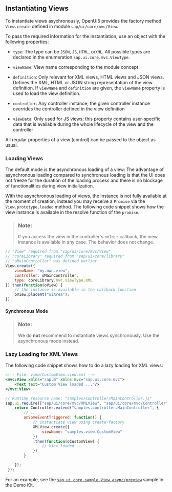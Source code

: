 <!-- loio68d0e58857a647d49470d9f92dd859bd -->

## Instantiating Views

To instantiate views asychronously, OpenUI5 provides the factory method `View.create` defined in module `sap/ui/core/mvc/View`.

To pass the required information for the instantiation, use an object with the following properties:

-   `type`: The type can be `JSON`, `JS`, `HTML`, or`XML`. All possible types are declared in the enumeration `sap.ui.core.mvc.ViewType`.

-   `viewName`: View name corresponding to the module concept

-   `definition`: Only relevant for XML views, HTML views and JSON views. Defines the XML, HTML or JSON string representation of the view definition. If `viewName` and `definition` are given, the `viewName` property is used to load the view definition.

-   `controller`: Any controller instance; the given controller instance overrides the controller defined in the view definition

-   `viewData`: Only used for JS views; this property contains user-specific data that is available during the whole lifecycle of the view and the controller


All regular properties of a view \(control\) can be passed to the object as usual.



### Loading Views

The default mode is the asynchronous loading of a view: The advantage of asynchronous loading compared to synchronous loading is that the UI does not freeze for the duration of the loading process and there is no blockage of functionalities during view initialization.

With the asynchronous loading of views, the instance is not fully available at the moment of creation, instead you may receive a `Promise` via the `View.prototype.loaded` method. The following code snippet shows how the view instance is available in the resolve function of the `promise`.

> ### Note:  
> If you access the view in the controller's `onInit` callback, the view instance is available in any case. The behavior does not change.

```js
// "View" required from "sap/ui/core/mvc/View"
// "coreLibrary" required from "sap/ui/core/library"
// "oMainController" was defined earlier
View.create({
    viewName: "my.own.view",
    controller: oMainController,
    type: coreLibrary.mvc.ViewType.XML
}).then(function(oView) {
    // the instance is available in the callback function
    oView.placeAt("uiArea");
});
```



#### Synchronous Mode

> ### Note:  
> We do **not** recommend to instantiate views synchronously. Use the asynchronous mode instead.



<a name="loio68d0e58857a647d49470d9f92dd859bd__section_mcg_g5w_vfb"/>

### Lazy Loading for XML Views

The following code snippet shows how to do a lazy loading for XML views:

```xml
<!-- File: view/CustomView.view.xml -->
<mvc:View xmlns="sap.m" xmlns:mvc="sap.ui.core.mvc">
    <Text text="Custom View loaded ..."/>
</mvc:View>
```

```js
// Runtime resource name: "samples/controller/MainController.js"
sap.ui.require(["sap/ui/core/mvc/XMLView", "sap/ui/core/mvc/Controller"], function(XMLView, Controller) {
	return Controller.extend("samples.controller.MainController", {
		// ...
		onSomeEventTriggered: function() {
			// instantiate view using create-factory
			XMLView.create({
				viewName: "samples.view.CustomView"
			})
			.then(function(oCustomView) {
				// View loaded ...
			})
		}

	});
 });
```

For an example, see the [`sap.ui.core.sample.View.async/preview`](https://ui5.sap.com/#/entity/sap.ui.core.mvc.View/sample/sap.ui.core.sample.View.async) sample in the Demo Kit.

